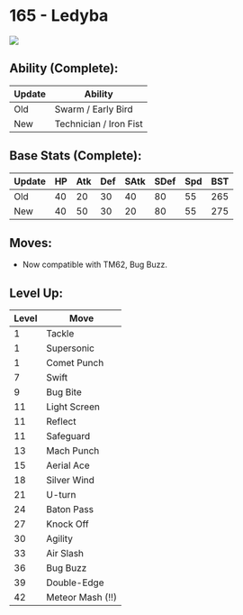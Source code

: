 # 165 - Ledyba
![][165]

## Ability (Complete):

Update | Ability
---    | ---
Old    | Swarm / Early Bird
New    | Technician / Iron Fist

## Base Stats (Complete):

Update | HP | Atk | Def | SAtk | SDef | Spd | BST
---    | ---| --- | --- | ---  | ---  | --- | ---
Old    | 40 |  20 |  30 |  40  |  80  |  55  |  265
New    | 40 |  50 |  30 |  20  |  80  |  55  |  275

## Moves:

 - Now compatible with TM62, Bug Buzz.

## Level Up:

Level | Move
---   | ---
  1   | Tackle
  1   | Supersonic
  1   | Comet Punch
  7   | Swift
  9   | Bug Bite
 11   | Light Screen
 11   | Reflect
 11   | Safeguard
 13   | Mach Punch
 15   | Aerial Ace
 18   | Silver Wind
 21   | U-turn
 24   | Baton Pass
 27   | Knock Off
 30   | Agility
 33   | Air Slash
 36   | Bug Buzz
 39   | Double-Edge
 42   | Meteor Mash (!!)



[165]: /img/pokemon/165.png
